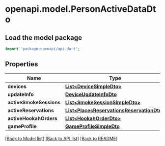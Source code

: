 # openapi.model.PersonActiveDataDto

## Load the model package
```dart
import 'package:openapi/api.dart';
```

## Properties
Name | Type | Description | Notes
------------ | ------------- | ------------- | -------------
**devices** | [**List&lt;DeviceSimpleDto&gt;**](DeviceSimpleDto.md) |  | [optional] 
**updateInfo** | [**DeviceUpdateInfoDto**](DeviceUpdateInfoDto.md) |  | [optional] 
**activeSmokeSessions** | [**List&lt;SmokeSessionSimpleDto&gt;**](SmokeSessionSimpleDto.md) |  | [optional] 
**activeReservations** | [**List&lt;PlacesReservationsReservationDto&gt;**](PlacesReservationsReservationDto.md) |  | [optional] 
**activeHookahOrders** | [**List&lt;HookahOrderDto&gt;**](HookahOrderDto.md) |  | [optional] 
**gameProfile** | [**GameProfileSimpleDto**](GameProfileSimpleDto.md) |  | [optional] 

[[Back to Model list]](../README.md#documentation-for-models) [[Back to API list]](../README.md#documentation-for-api-endpoints) [[Back to README]](../README.md)


